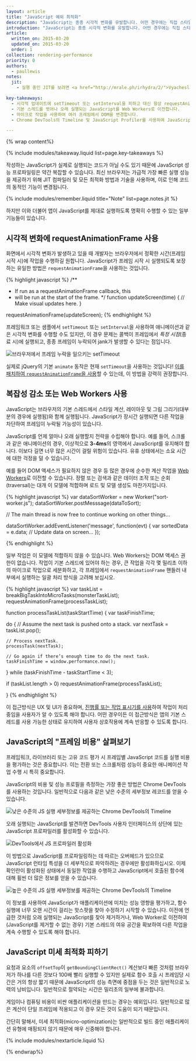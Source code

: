 ```yaml
---
layout: article
title: "JavaScript 예외 최적화"
description: "JavaScript는 종종 시각적 변화를 유발합니다. 어떤 경우에는 직접 스타일 조작을 통해, 어떤 경우에는 데이터 검색 또는 정렬과 같은 시각적 변화를 일으키는 계산을 통해 이를 구현합니다. 비효율적으로 시간을 소모하거나 오래 실행되는 JavaScript는 성능 문제의 일반적인 원인이며 가급적 이러한 영향을 최소화할 수 있는 방법을 찾아야 합니다."
introduction: "JavaScript는 종종 시각적 변화를 유발합니다. 어떤 경우에는 직접 스타일 조작을 통해, 어떤 경우에는 데이터 검색 또는 정렬과 같은 시각적 변화를 일으키는 계산을 통해 이를 구현합니다. 비효율적으로 시간을 소모하거나 오래 실행되는 JavaScript는 성능 문제의 일반적인 원인이며 가급적 이러한 영향을 최소화할 수 있는 방법을 찾아야 합니다."
article:
  written_on: 2015-03-20
  updated_on: 2015-03-20
  order: 1
collection: rendering-performance
priority: 0
authors:
  - paullewis
notes:
  jit:
    - 실행 중인 JIT를 보려면 <a href="http://mrale.ph/irhydra/2/">Vyacheslav Egorov가 만든 IRHydra<sup>2</sup></a>를 참조하십시오. 이는 Chrome의 JavaScript 엔진 V8이 JavaScript 코드를 최적화 중일 때 코드의 중간 상태를 보여줍니다.

key-takeaways:
  - 시각적 업데이트에 setTimeout 또는 setInterval을 피하고 대신 항상 requestAnimationFrame을 사용합니다.
  - 기본 스레드를 벗어나 오래 실행되는 JavaScript를 Web Workers로 이전합니다.
  - 마이크로 작업을 사용하여 여러 프레임에서 DOM을 변경합니다.
  - Chrome DevTools의 Timeline 및 JavaScript Profiler를 사용하여 JavaScript의 영향을 평가합니다.

---
```

{% wrap content%}

{% include modules/takeaway.liquid list=page.key-takeaways %}

작성하는 JavaScript가 실제로 실행되는 코드가 아닐 수도 있기 때문에 JavaScript 성능 프로파일링은 약간 복잡할 수 있습니다. 최신 브라우저는 가급적 가장 빠른 실행 성능을 제공하기 위해 JIT 컴파일러 및 모든 최적화 방법과 기술을 사용하며, 이로 인해 코드의 동적인 기능이 변경됩니다.

{% include modules/remember.liquid title="Note" list=page.notes.jit %}

하지만 이와 더불어 앱이 JavaScript를 제대로 실행하도록 명확히 수행할 수 있는 일부 기능들이 있습니다.

## 시각적 변화에 requestAnimationFrame 사용

화면에서 시각적 변화가 발생하고 있을 때 개발자는 브라우저에서 정확한 시간(프레임 시작 시)에 작업을 수행하길 원합니다. JavaScript가 프레임 시작 시 실행되도록 보장하는 유일한 방법은 `requestAnimationFrame`을 사용하는 것입니다.

{% highlight javascript %}
/**
 * If run as a requestAnimationFrame callback, this
 * will be run at the start of the frame.
 */
function updateScreen(time) {
  // Make visual updates here.
}

requestAnimationFrame(updateScreen);
{% endhighlight %}

프레임워크 또는 샘플에서 `setTimeout` 또는 `setInterval`을 사용하여 애니메이션과 같은 시각적 변화를 수행할 수도 있지만, 이 경우 문제는 콜백이 프레임에서 _특정 시점_(종료 시)에 실행되고, 종종 프레임이 누락되어 jank가 발생할 수 있다는 점입니다.

<img src="images/optimize-javascript-execution/settimeout.jpg" class="g--centered" alt="브라우저에서 프레임 누락을 일으키는 setTimeout">

실제로 jQuery의 기본 `animate` 동작은 현재 `setTimeout`을 사용하는 것입니다! [이를 패치하여 `requestAnimationFrame`을 사용](https://github.com/gnarf/jquery-requestAnimationFrame)할 수 있는데, 이 방법을 강력히 권장합니다.

## 복잡성 감소 또는 Web Workers 사용

JavaScript는 브라우저의 기본 스레드에서 스타일 계산, 레이아웃 및 그림 그리기(대부분의 경우에 실행됨)와 함께 실행됩니다. JavaScript가 장시간 실행되면 다른 작업을 차단하여 프레임이 누락될 가능성이 있습니다.

JavaScript를 언제 얼마나 오래 실행할지 전략을 수립해야 합니다. 예를 들어, 스크롤과 같은 애니메이션의 경우, 이상적으로 **3-4ms**의 영역에서 JavaScript를 유지해야 합니다. 이보다 길면 너무 많은 시간이 걸릴 위험이 있습니다. 유휴 상태에서는 소요 시간에 대한 걱정을 덜 수 있습니다.

예를 들어 DOM 액세스가 필요하지 않은 경우 등 많은 경우에 순수한 계산 작업을 [Web Workers](https://developer.mozilla.org/en-US/docs/Web/API/Web_Workers_API/basic_usage)로 이전할 수 있습니다. 정렬 또는 검색과 같은 데이터 조작 또는 순회(traversal)는 대개 이 모델에 적합하며 로드 및 모델 생성도 마찬가지입니다.

{% highlight javascript %}
var dataSortWorker = new Worker("sort-worker.js");
dataSortWorker.postMesssage(dataToSort);

// The main thread is now free to continue working on other things...

dataSortWorker.addEventListener('message', function(evt) {
   var sortedData = e.data;
   // Update data on screen...
});

{% endhighlight %}

일부 작업은 이 모델에 적합하지 않을 수 있습니다. Web Workers는 DOM 액세스 권한이 없습니다. 작업이 기본 스레드에 있어야 하는 경우, 큰 작업을 각각 몇 밀리초 이하의 마이크로 작업으로 세분화하고, 각 프레임에서 `requestAnimationFrame` 핸들러 내부에서 실행하는 일괄 처리 방식을 고려해 보십시오.

{% highlight javascript %}
var taskList = breakBigTaskIntoMicroTasks(monsterTaskList);
requestAnimationFrame(processTaskList);

function processTaskList(taskStartTime) {
  var taskFinishTime;

  do {
    // Assume the next task is pushed onto a stack.
    var nextTask = taskList.pop();

    // Process nextTask.
    processTask(nextTask);

    // Go again if there’s enough time to do the next task.
    taskFinishTime = window.performance.now();
  } while (taskFinishTime - taskStartTime < 3);

  if (taskList.length > 0)
    requestAnimationFrame(processTaskList);

}
{% endhighlight %}

이 접근방식은 UX 및 UI가 중요하며, [진행률 또는 작업 표시기를 사용](http://www.google.com/design/spec/components/progress-activity.html)하여 작업이 처리 중임을 사용자가 알 수 있도록 해야 합니다. 어떤 경우이든 이 접근방식은 앱의 기본 스레드를 사용 가능한 상태로 유지하여 사용자 상호작용에 계속 반응할 수 있도록 합니다.

## JavaScript의 "프레임 비용" 살펴보기

프레임워크, 라이브러리 또는 고유 코드 평가 시 프레임별 JavaScript 코드를 실행 비용을 평가하는 것은 중요합니다. 이는 전환 또는 스크롤처럼 성능이 중요한 애니메이션 작업 수행 시 특히 중요합니다.

JavaScript의 비용 및 성능 프로필을 측정하는 가장 좋은 방법은 Chrome DevTools를 사용하는 것입니다. 일반적으로 다음과 같은 낮은 수준의 세부정보 레코드를 얻을 수 있습니다.

<img src="images/optimize-javascript-execution/low-js-detail.jpg" class="g--centered" alt="낮은 수준의 JS 실행 세부정보를 제공하는 Chrome DevTools의 Timeline">

오래 실행되는 JavaScript를 발견하면 DevTools 사용자 인터페이스의 상단에 있는 JavaScript 프로파일러를 활성화할 수 있습니다.

<img src="images/optimize-javascript-execution/js-profiler-toggle.jpg" class="g--centered" alt="DevTools에서 JS 프로파일러 활성화">

이 방법으로 JavaScript를 프로파일링하는 데 따르는 오버헤드가 있으므로 JavaScript 런타임 특성을 더 세부적으로 파악하려는 경우에만 활성화하십시오. 이제 확인란이 활성화된 상태에서 동일한 작업을 수행하고 JavaScript에서 호출된 함수에 대해 휠씬 더 많은 정보를 얻을 수 있습니다.

<img src="images/optimize-javascript-execution/high-js-detail.jpg" class="g--centered" alt="높은 수준의 JS 실행 세부정보를 제공하는 Chrome DevTools의 Timeline">

이 정보를 사용하여 JavaScript가 애플리케이션에 미치는 성능 영향을 평가하고, 함수 실행에 너무 오랜 시간이 걸리는 핫스팟을 찾아 수정하기 시작할 수 있습니다. 이전에 언급한 것처럼 오래 실행되는 JavaScript를 찾아 제거하거나, Web Worker로 이전하여(JavaScript를 제거할 수 없는 경우) 기본 스레드의 여유 공간을 확보하여 다른 작업을 계속 수행할 수 있도록 해야 합니다.

## JavaScript 미세 최적화 피하기

요청과 요소의 `offsetTop`이 `getBoundingClientRect()` 계산보다 빠른 것처럼 브라우저가 하나를 다른 것보다 100배 빨리 실행할 수 있지만 실제로 함수 호출 시 프레임당 시간은 거의 항상 짧기 때문에 JavaScript의 성능 측면에 중점을 두는 것은 일반적으로 노력의 낭비입니다. 일반적으로 절약되는 시간은 밀리초의 일부에 불과합니다.

게임이나 컴퓨팅 비용이 비싼 애플리케이션을 만드는 경우는 예외입니다. 일반적으로 많은 계산이 단일 프레임에 적용되고 이 경우 모든 것이 도움이 되기 때문입니다.

간단히 말해서, 미세 최적화(micro-optimization)는 일반적으로 빌드 중인 애플리케이션 유형에 매핑되지 않기 때문에 매우 신중해야 합니다.

{% include modules/nextarticle.liquid %}

{% endwrap%}
